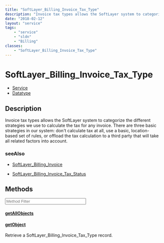 ```yaml
---
title: "SoftLayer_Billing_Invoice_Tax_Type"
description: "Invoice tax types allows the SoftLayer system to categorize the different strategies we use to calculate the tax for any... "
date: "2018-02-12"
layout: "service"
tags:
    - "service"
    - "sldn"
    - "Billing"
classes:
    - "SoftLayer_Billing_Invoice_Tax_Type"
---
```

# SoftLayer_Billing_Invoice_Tax_Type
<div id='service-datatype'>
    <ul id='sldn-reference-tabs'>
    <li id='service'> <a href='/reference/services/SoftLayer_Billing_Invoice_Tax_Type' >Service</a></li>    <li id='datatype'> <a href='/reference/datatypes/SoftLayer_Billing_Invoice_Tax_Type' >Datatype</a></li>
    </ul>
</div>

## Description


Invoice tax types allows the SoftLayer system to categorize the different strategies we use to calculate the tax for any invoice. There are three basic strategies in our system: don't calculate tax at all, use a basic, location-based set of rules, or offload the tax calculation to a third party that will take all related factors into account. 



### seeAlso

* [SoftLayer_Billing_Invoice](/reference/services/SoftLayer_Billing_Invoice )


* [SoftLayer_Billing_Invoice_Tax_Status](/reference/services/SoftLayer_Billing_Invoice_Tax_Status )


        
<div id="properties" class="content service-content">

## Methods

<div class="view-filters">
    <div class="clearfix">
        <div class="search-input-box">
            <input placeholder="Method Filter" onkeyup="titleSearch(inputId='edit-combine', divId='method-div', elementClass='method-row')" 
                type="text" id="edit-combine" value="" size="30" maxlength="128" class="form-text">
        </div>
    </div>
</div>

<div id="method-div">

<div class="method-row">

#### [getAllObjects](/reference/services/SoftLayer_Billing_Invoice_Tax_Type/getAllObjects)


</div>

<div class="method-row">

#### [getObject](/reference/services/SoftLayer_Billing_Invoice_Tax_Type/getObject)
Retrieve a SoftLayer_Billing_Invoice_Tax_Type record.

</div>
</div>

</div>

